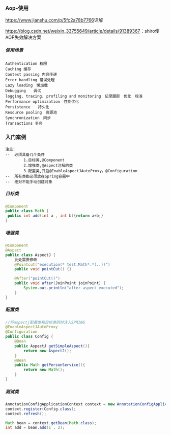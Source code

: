 ### Aop-使用

<https://www.jianshu.com/p/5fc2a78b7766>详解

<https://blog.csdn.net/weixin_33755649/article/details/91389367>：shiro使AOP失效解决方案

##### 使用场景

```
Authentication 权限
Caching 缓存
Context passing 内容传递
Error handling 错误处理
Lazy loading　懒加载
Debugging　　调试
logging, tracing, profiling and monitoring　记录跟踪　优化　校准
Performance optimization　性能优化
Persistence　　持久化
Resource pooling　资源池
Synchronization　同步
Transactions 事务
```

### 入门案例

```JS
注意:
--	必须具备几个条件
        1.目标类,@Component
        2.增强类,@Aspect注解的类
        3.配置类,开启@EnableAspectJAutoProxy，@Configuration
--	所有类都必须放在Spring容器中
--	绝对不能手动创建对象
```

##### 目标类

```java
@Component
public class Math {
 public int add(int a , int b){return a+b;}
}
```

##### 增强类

```JAVA
@Component
@Aspect
public class AspectJ {
    此处需要修改
    @Pointcut("execution(* test.Math*.*(..))")
    public void pointCut() {}

    @After("pointCut()")
    public void after(JoinPoint joinPoint) {
        System.out.println("after aspect executed");
    }
}
```



##### 配置类

```JAVA
//将aspectj配置类和目标类同时注入SPRING
@EnableAspectJAutoProxy
@Configuration
public class Config {
    @Bean
    public AspectJ getSimpleAspect(){
        return new AspectJ();
    }
    @Bean
    public Math getPersonService(){
        return new Math();
    }
}
```

##### 测试类

```JAVA
AnnotationConfigApplicationContext context = new AnnotationConfigApplicationContext();
context.register(Config.class);
context.refresh();

Math bean = context.getBean(Math.class);
int add = bean.add(1 , 2);

```

